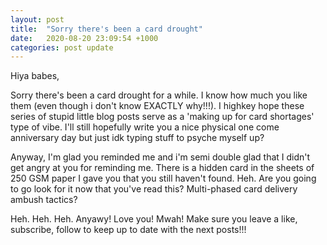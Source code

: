 ```yaml
---
layout: post
title:  "Sorry there's been a card drought"
date:   2020-08-20 23:09:54 +1000
categories: post update
---
```

Hiya babes,

Sorry there's been a card drought for a while. I know how much you like them (even though i don't know EXACTLY why!!!). I highkey hope these series of stupid little blog posts serve as a 'making up for card shortages' type of vibe. I'll still hopefully write you a nice physical one come anniversary day but just idk typing stuff to psyche myself up?

Anyway, I'm glad you reminded me and i'm semi double glad that I didn't get angry at you for reminding me. There is a hidden card in the sheets of 250 GSM paper I gave you that you still haven't found. Heh. Are you going to go look for it now that you've read this? Multi-phased card delivery ambush tactics?

Heh. Heh. Heh. Anyawy! Love you! Mwah! Make sure you leave a like, subscribe, follow to keep up to date with the next posts!!!

